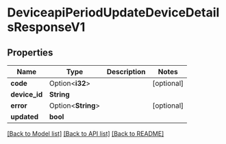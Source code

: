 # DeviceapiPeriodUpdateDeviceDetailsResponseV1

## Properties

Name | Type | Description | Notes
------------ | ------------- | ------------- | -------------
**code** | Option<**i32**> |  | [optional]
**device_id** | **String** |  | 
**error** | Option<**String**> |  | [optional]
**updated** | **bool** |  | 

[[Back to Model list]](../README.md#documentation-for-models) [[Back to API list]](../README.md#documentation-for-api-endpoints) [[Back to README]](../README.md)


